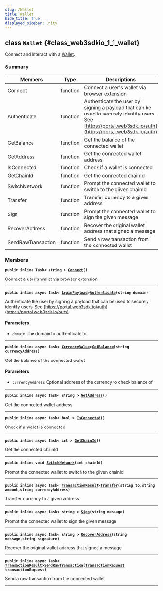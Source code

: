 ```yaml
---
slug: /Wallet
title: Wallet
hide_title: true
displayed_sidebar: unity
---
```


## class `Wallet` {#class_web3sdkio_1_1_wallet}

Connect and Interact with a [Wallet](#class_web3sdkio_1_1_wallet).

### Summary

| Members | Type | Descriptions |
| ------- | ---- | ------------ |
| Connect | function | Connect a user's wallet via browser extension |
| Authenticate | function | Authenticate the user by signing a payload that can be used to securely identify users. See [https://portal.web3sdk.io/auth](https://portal.web3sdk.io/auth) |
| GetBalance | function | Get the balance of the connected wallet |
| GetAddress | function | Get the connected wallet address |
| IsConnected | function | Check if a wallet is connected |
| GetChainId | function | Get the connected chainId |
| SwitchNetwork | function | Prompt the connected wallet to switch to the giiven chainId |
| Transfer | function | Transfer currency to a given address |
| Sign | function | Prompt the connected wallet to sign the given message |
| RecoverAddress | function | Recover the original wallet address that signed a message |
| SendRawTransaction | function | Send a raw transaction from the connected wallet |

### Members

**`public inline Task< string > `[`Connect`](#class_web3sdkio_1_1_wallet_1ad0e0f26a2d6fd80df620f749b9b9fb08)`()`**

Connect a user's wallet via browser extension

---

**`public inline async Task< `[`LoginPayload`](docs/unity/LoginPayload.md#struct_web3sdkio_1_1_login_payload)` > `[`Authenticate`](#class_web3sdkio_1_1_wallet_1a1cc544c1534f18293e62f45abce48614)`(string domain)`**

Authenticate the user by signing a payload that can be used to securely identify users. See [https://portal.web3sdk.io/auth](https://portal.web3sdk.io/auth)

#### Parameters
* `domain` The domain to authenticate to

---

**`public inline async Task< `[`CurrencyValue`](docs/unity/CurrencyValue.md#struct_web3sdkio_1_1_currency_value)` > `[`GetBalance`](#class_web3sdkio_1_1_wallet_1a99b76a0f8e7a24a65727764410f47529)`(string currencyAddress)`**

Get the balance of the connected wallet

#### Parameters
* `currencyAddress` Optional address of the currency to check balance of

---

**`public inline async Task< string > `[`GetAddress`](#class_web3sdkio_1_1_wallet_1ac24b5b5ecd5bb101611b71b5d888c460)`()`**

Get the connected wallet address

---

**`public inline async Task< bool > `[`IsConnected`](#class_web3sdkio_1_1_wallet_1a9f9c518b167f552a79c3d09b81cba5fc)`()`**

Check if a wallet is connected

---

**`public inline async Task< int > `[`GetChainId`](#class_web3sdkio_1_1_wallet_1a684c9b3105bd283e7daad19883b2df5e)`()`**

Get the connected chainId

---

**`public inline void `[`SwitchNetwork`](#class_web3sdkio_1_1_wallet_1a465e8cedf639bc5982e6a5c99c89e418)`(int chainId)`**

Prompt the connected wallet to switch to the giiven chainId

---

**`public inline async Task< `[`TransactionResult`](docs/unity/TransactionResult.md#class_web3sdkio_1_1_transaction_result)` > `[`Transfer`](#class_web3sdkio_1_1_wallet_1a57a7987ecf205bad97463cdc891ebf42)`(string to,string amount,string currencyAddress)`**

Transfer currency to a given address

---

**`public inline async Task< string > `[`Sign`](#class_web3sdkio_1_1_wallet_1aae03a47e68e738f4843709c65eea091a)`(string message)`**

Prompt the connected wallet to sign the given message

---

**`public inline async Task< string > `[`RecoverAddress`](#class_web3sdkio_1_1_wallet_1a4fe3fec8df1d0a324a5f8f0e8f4a2153)`(string message,string signature)`**

Recover the original wallet address that signed a message

---

**`public inline async Task< `[`TransactionResult`](docs/unity/TransactionResult.md#class_web3sdkio_1_1_transaction_result)` > `[`SendRawTransaction`](#class_web3sdkio_1_1_wallet_1a40ad08c6ab43cbcc14fbe3bdc5d26482)`(`[`TransactionRequest`](docs/unity/TransactionRequest.md#struct_web3sdkio_1_1_transaction_request)` transactionRequest)`**

Send a raw transaction from the connected wallet

---

